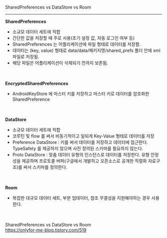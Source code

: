 SharedPreferences vs DataStore vs Room

---

**SharedPreferences**</br>
- 소규모 데이터 세트에 적합</br>
- 간단한 값을 저장할 때 주로 사용(초기 설정 값, 자동 로그인 여부 등)</br>
- SharedPreferences 는 어플리케이션에 파일 형태로 데이터를 저장함.</br>
- 데이터는 (key, value) 형태로 data/data/패키지명/shared_prefs 폴더 안에 xml 파일로 저장됨.</br>
- 해당 파일은 어플리케이션이 삭제되기 전까지 보존됨.</br>
<br></br>

**EncryptedSharedPreferences**</br>
- AndroidKeyStore 에 마스터 키를 저장하고 마스터 키로 데이터를 암호화한 SharedPreference</br>
<br></br>

**DataStore**</br>
- 소규모 데이터 세트에 적합</br>
- 코루틴 및 flow 를 써서 비동기적이고 일되게 Key-Value 형태로 데이터를 저장</br>
- Preference DataStore : 키를 써서 데이터를 저장하고 데이터에 접근한다. TypeSafety 를 제공하지 않으며 사전 정의된 스키마를 필요하지 않는다.</br>
- Proto DataStore : 맞춤 데이터 유형의 인스턴스로 데이터를 저장한다. 유형 안정성을 제공하며 프로토콜 버퍼(구글에서 개발하고 오픈소스로 공개한 직렬화 자료구조)를 써서 스키마를 정의한다.</br>
<br></br>

**Room**</br>
- 복잡한 대규모 데이터 세트, 부분 업데이터, 참조 무결성을 지원해야하는 경우 사용한다.</br>
<br></br>

SharedPreferences vs DataStore vs Room</br>
https://onlyfor-me-blog.tistory.com/519</br>